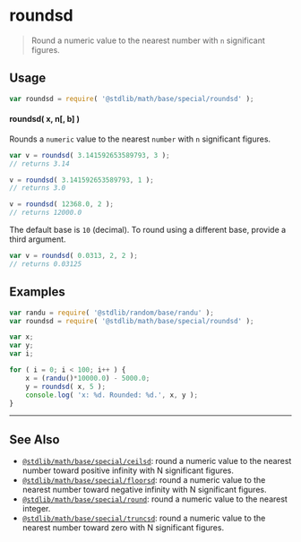 <!--

@license Apache-2.0

Copyright (c) 2018 The Stdlib Authors.

Licensed under the Apache License, Version 2.0 (the "License");
you may not use this file except in compliance with the License.
You may obtain a copy of the License at

   http://www.apache.org/licenses/LICENSE-2.0

Unless required by applicable law or agreed to in writing, software
distributed under the License is distributed on an "AS IS" BASIS,
WITHOUT WARRANTIES OR CONDITIONS OF ANY KIND, either express or implied.
See the License for the specific language governing permissions and
limitations under the License.

-->

# roundsd

> Round a numeric value to the nearest number with `n` significant figures.

<section class="usage">

## Usage

```javascript
var roundsd = require( '@stdlib/math/base/special/roundsd' );
```

#### roundsd( x, n\[, b] )

Rounds a `numeric` value to the nearest `number` with `n` significant figures.

```javascript
var v = roundsd( 3.141592653589793, 3 );
// returns 3.14

v = roundsd( 3.141592653589793, 1 );
// returns 3.0

v = roundsd( 12368.0, 2 );
// returns 12000.0
```

The default base is `10` (decimal). To round using a different base, provide a third argument.

```javascript
var v = roundsd( 0.0313, 2, 2 );
// returns 0.03125
```

</section>

<!-- /.usage -->

<section class="notes">

</section>

<!-- /.notes -->

<section class="examples">

## Examples

<!-- eslint no-undef: "error" -->

```javascript
var randu = require( '@stdlib/random/base/randu' );
var roundsd = require( '@stdlib/math/base/special/roundsd' );

var x;
var y;
var i;

for ( i = 0; i < 100; i++ ) {
    x = (randu()*10000.0) - 5000.0;
    y = roundsd( x, 5 );
    console.log( 'x: %d. Rounded: %d.', x, y );
}
```

</section>

<!-- /.examples -->

<!-- Section for related `stdlib` packages. Do not manually edit this section, as it is automatically populated. -->

<section class="related">

* * *

## See Also

-   [`@stdlib/math/base/special/ceilsd`][@stdlib/math/base/special/ceilsd]: round a numeric value to the nearest number toward positive infinity with N significant figures.
-   [`@stdlib/math/base/special/floorsd`][@stdlib/math/base/special/floorsd]: round a numeric value to the nearest number toward negative infinity with N significant figures.
-   [`@stdlib/math/base/special/round`][@stdlib/math/base/special/round]: round a numeric value to the nearest integer.
-   [`@stdlib/math/base/special/truncsd`][@stdlib/math/base/special/truncsd]: round a numeric value to the nearest number toward zero with N significant figures.

</section>

<!-- /.related -->

<!-- Section for all links. Make sure to keep an empty line after the `section` element and another before the `/section` close. -->

<section class="links">

<!-- <related-links> -->

[@stdlib/math/base/special/ceilsd]: https://github.com/stdlib-js/math/tree/main/base/special/ceilsd

[@stdlib/math/base/special/floorsd]: https://github.com/stdlib-js/math/tree/main/base/special/floorsd

[@stdlib/math/base/special/round]: https://github.com/stdlib-js/math/tree/main/base/special/round

[@stdlib/math/base/special/truncsd]: https://github.com/stdlib-js/math/tree/main/base/special/truncsd

<!-- </related-links> -->

</section>

<!-- /.links -->
